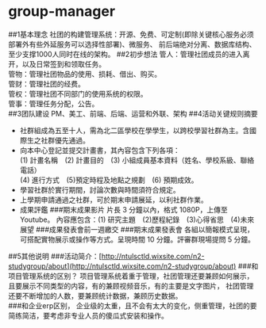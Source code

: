 # group-manager
##1基本理念
社团的构建管理系统：开源、免费、可定制(即除关键核心服务必须部署外有些外延服务可以选择性部署)、微服务、
前后端绝对分离、数据库结构、至少支撑1000人同时在线的架构。
##2初步想法
管人：管理社团成员的进入离开，以及日常签到和领取任务。  
管物：管理社团物品的使用、损耗、借出、购买。  
管财：管理社团的经费。  
管权：管理社团不同部门的使用系统的权限。  
管事：管理任务分配，公告。  
##3团队建设
PM、美工、前端、后端、运营和外联、架构
##4活动关键规则摘要
- 社群組成為五至十人，需為北二區學校在學學生，以跨校學習社群為主。含國際生之社群優先通過。
- 向本中心登記並提交計畫書，其內容包含下列各項：           
(1) 計畫名稱　(2) 計畫目的　(3) 小組成員基本資料（姓名、學校系級、聯絡電話）        
(4) 進行方式　(5)預定時程及地點之規劃　(6) 預期成效。  
- 學習社群於實行期間，討論次數與時間須符合規定。  
- 上學期申請通過之社群，可於期末申請展延，以利社群作業。  
- 成果評鑑
###期末成果影片 
片長 3 分鐘以內，格式 1080P，上傳至 Youtube。
內容應包含：(1) 研究主題　(2)歷程紀錄　(3)心得省思　(4)未來展望
###成果發表會前一週繳交 
###期末成果發表會 
各組以簡報模式呈現，可搭配實物展示或操作等方式。呈現時間 10 分鐘。評審群現場提問 5 分鐘。

##5其他说明
###活动简介：[http://ntulsctld.wixsite.com/n2-studygroup/about](http://ntulsctld.wixsite.com/n2-studygroup/about)
###和项目管理系统的区别？ 
项目管理系统着重于管理，社团管理还要兼顾如何展示，且要展示不同类型的内容，有的兼顾视频音乐，有的主要是文字图片，
社团管理还要不断增加的人数，要兼顾统计数据，兼顾历史数据。  
###和企业erp区别， 
企业级的太重，且不会有太大的变化，侧重管理，社团的要简练简洁，要考虑非专业人员的傻瓜式安装和操作。









